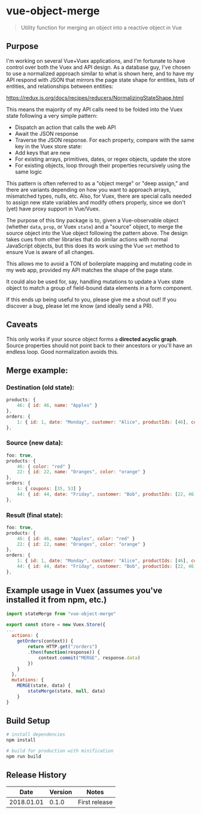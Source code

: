 # vue-object-merge

> Utility function for merging an object into a reactive object in Vue

## Purpose

I'm working on several Vue+Vuex applications, and I'm fortunate to have control over both the Vuex and API design. As a database guy, I've chosen to use a normalized approach similar to what is shown here, and to have my API respond with JSON that mirrors the page state shape for entities, lists of entities, and relationships between entities:

https://redux.js.org/docs/recipes/reducers/NormalizingStateShape.html

This means the majority of my API calls need to be folded into the Vuex state following a very simple pattern:

- Dispatch an action that calls the web API
- Await the JSON response
- Traverse the JSON response. For each property, compare with the same key in the Vuex store state:
- Add keys that are new
- For existing arrays, primitives, dates, or regex objects, update the store
- For existing objects, loop through their properties recursively using the same logic

This pattern is often referred to as a "object merge" or "deep assign," and there are variants depending on how you want to approach arrays, mismatched types, nulls, etc. Also, for Vuex, there are special calls needed to assign new state variables and modify others properly, since we don't (yet) have proxy support in Vue/Vuex.

The purpose of this tiny package is to, given a Vue-observable object (whether `data`, `prop`, or Vuex `state`) and a "source" object, to merge the source object into the Vue object following the pattern above. The design takes cues from other libraries that do similar actions with normal JavaScript objects, but this does its work using the Vue `set` method to ensure Vue is aware of all changes.

This allows me to avoid a TON of boilerplate mapping and mutating code in my web app, provided my API matches the shape of the page state.

It could also be used for, say, handling mutations to update a Vuex state object to match a group of field-bound data elements in a form component.

If this ends up being useful to you, please give me a shout out! If you discover a bug, please let me know (and ideally send a PR).

## Caveats
This only works if your source object forms a **directed acyclic graph**. Source properties should not point back to their ancestors or you'll have an endless loop. Good normalization avoids this.

## Merge example:

### Destination (old state):
```Javascript
products: {
	46: { id: 46, name: "Apples" }
},
orders: {
	1: { id: 1, date: "Monday", customer: "Alice", productIds: [46], coupons: [88] }
},
```

### Source (new data):
```Javascript
foo: true,
products: {
	46: { color: "red" }
	22: { id: 22, name: "Oranges", color: "orange" }
},
orders: {
	1: { coupons: [35, 53] }
	44: { id: 44, date: "Friday", customer: "Bob", productIds: [22, 46] }
},
```

### Result (final state):
```Javascript
foo: true,
products: {
	46: { id: 46, name: "Apples", color: "red" }
	22: { id: 22, name: "Oranges", color: "orange" }
},
orders: {
	1: { id: 1, date: "Monday", customer: "Alice", productIds: [46], coupons: [35, 53] },
	44: { id: 44, date: "Friday", customer: "Bob", productIds: [22, 46] }
},
```

## Example usage in Vuex (assumes you've installed it from npm, etc.)

```JavaScript
import stateMerge from "vue-object-merge"

export const store = new Vuex.Store({
...
  actions: {
	getOrders(context)) {
		return HTTP.get("/orders")
		.then(function(response)) {
			context.commit("MERGE", response.data)
		})
	}
  },
  mutations: {
	MERGE(state, data) {
		stateMerge(state, null, data)
	}
}
```

## Build Setup

```bash
# install dependencies
npm install

# build for production with minification
npm run build
```

## Release History

| Date       | Version | Notes |
| ---------- | ------- | -----------------------
| 2018.01.01 | 0.1.0   | First release
